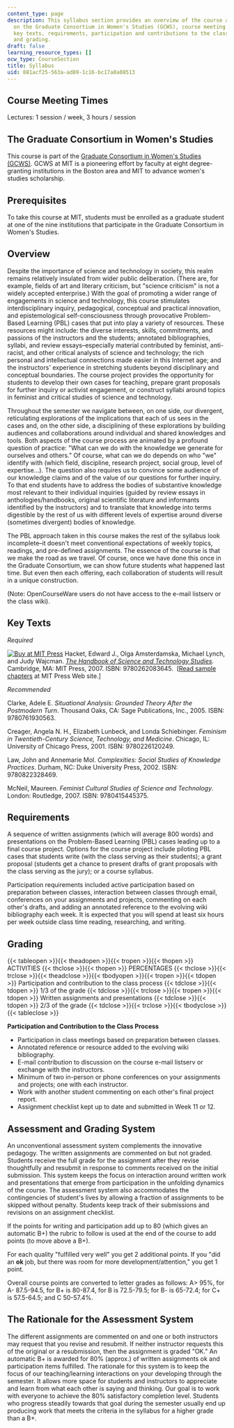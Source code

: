 ```yaml
---
content_type: page
description: This syllabus section provides an overview of the course and information
  on the Graduate Consortium in Women's Studies (GCWS), course meeting times, prerequisites,
  key texts, requirements, participation and contributions to the class process, assessment,
  and grading.
draft: false
learning_resource_types: []
ocw_type: CourseSection
title: Syllabus
uid: 881acf25-563a-ad89-1c16-bc17a8a08513
---
```

## Course Meeting Times

Lectures: 1 session / week, 3 hours / session

## The Graduate Consortium in Women's Studies

This course is part of the [Graduate Consortium in Women's Studies (GCWS)](http://web.mit.edu/gcws/). GCWS at MIT is a pioneering effort by faculty at eight degree-granting institutions in the Boston area and MIT to advance women's studies scholarship.

## Prerequisites

To take this course at MIT, students must be enrolled as a graduate student at one of the nine institutions that participate in the Graduate Consortium in Women's Studies.

## Overview

Despite the importance of science and technology in society, this realm remains relatively insulated from wider public deliberation. (There are, for example, fields of art and literary criticism, but "science criticism" is not a widely accepted enterprise.) With the goal of promoting a wider range of engagements in science and technology, this course stimulates interdisciplinary inquiry, pedagogical, conceptual and practical innovation, and epistemological self-consciousness through provocative Problem-Based Learning (PBL) cases that put into play a variety of resources. These resources might include: the diverse interests, skills, commitments, and passions of the instructors and the students; annotated bibliographies, syllabi, and review essays–especially material contributed by feminist, anti-racist, and other critical analysts of science and technology; the rich personal and intellectual connections made easier in this Internet age; and the instructors' experience in stretching students beyond disciplinary and conceptual boundaries. The course project provides the opportunity for students to develop their own cases for teaching, prepare grant proposals for further inquiry or activist engagement, or construct syllabi around topics in feminist and critical studies of science and technology.

Throughout the semester we navigate between, on one side, our divergent, reticulating explorations of the implications that each of us sees in the cases and, on the other side, a disciplining of these explorations by building audiences and collaborations around individual and shared knowledges and tools. Both aspects of the course process are animated by a profound question of practice: "What can we do with the knowledge we generate for ourselves and others." Of course, what can we do depends on who "we" identify with (which field, discipline, research project, social group, level of expertise…). The question also requires us to convince some audience of our knowledge claims and of the value of our questions for further inquiry. To that end students have to address the bodies of substantive knowledge most relevant to their individual inquiries (guided by review essays in anthologies/handbooks, original scientific literature and informants identified by the instructors) and to translate that knowledge into terms digestible by the rest of us with different levels of expertise around diverse (sometimes divergent) bodies of knowledge.

The PBL approach taken in this course makes the rest of the syllabus look incomplete–it doesn't meet conventional expectations of weekly topics, readings, and pre-defined assignments. The essence of the course is that we make the road as we travel. Of course, once we have done this once in the Graduate Consortium, we can show future students what happened last time. But even then each offering, each collaboration of students will result in a unique construction.

(Note: OpenCourseWare users do not have access to the e-mail listserv or the class wiki).

## Key Texts

*Required*

[![Buy at MIT Press](/images/mp_logo.gif)](https://mitpress.mit.edu/9780262083645) Hacket, Edward J., Olga Amsterdamska, Michael Lynch, and Judy Wajcman. [*The Handbook of Science and Technology Studies*](https://mitpress.mit.edu/9780262083645). Cambridge, MA: MIT Press, 2007. ISBN: 9780262083645.  \[[Read sample chapters](https://mitpress.mit.edu/9780262083645) at MIT Press Web site.\]

*Recommended*

Clarke, Adele E. *Situational Analysis: Grounded Theory After the Postmodern Turn*. Thousand Oaks, CA: Sage Publications, Inc., 2005. ISBN: 9780761930563.

Creager, Angela N. H., Elizabeth Lunbeck, and Londa Schiebinger. *Feminism in Twentieth-Century Science, Technology, and Medicine*. Chicago, IL: University of Chicago Press, 2001. ISBN: 9780226120249.

Law, John and Annemarie Mol. *Complexities: Social Studies of Knowledge Practices*. Durham, NC: Duke University Press, 2002. ISBN: 9780822328469.

McNeil, Maureen. *Feminist Cultural Studies of Science and Technology*. London: Routledge, 2007. ISBN: 9780415445375.

## Requirements

A sequence of written assignments (which will average 800 words) and presentations on the Problem-Based Learning (PBL) cases leading up to a final course project. Options for the course project include piloting PBL cases that students write (with the class serving as their students); a grant proposal (students get a chance to present drafts of grant proposals with the class serving as the jury); or a course syllabus.

Participation requirements included active participation based on preparation between classes, interaction between classes through email, conferences on your assignments and projects, commenting on each other's drafts, and adding an annotated reference to the evolving wiki bibliography each week. It is expected that you will spend at least six hours per week outside class time reading, researching, and writing.

## Grading

{{< tableopen >}}{{< theadopen >}}{{< tropen >}}{{< thopen >}}
ACTIVITIES
{{< thclose >}}{{< thopen >}}
PERCENTAGES
{{< thclose >}}{{< trclose >}}{{< theadclose >}}{{< tbodyopen >}}{{< tropen >}}{{< tdopen >}}
Participation and contribution to the class process
{{< tdclose >}}{{< tdopen >}}
1/3 of the grade
{{< tdclose >}}{{< trclose >}}{{< tropen >}}{{< tdopen >}}
Written assignments and presentations
{{< tdclose >}}{{< tdopen >}}
2/3 of the grade
{{< tdclose >}}{{< trclose >}}{{< tbodyclose >}}{{< tableclose >}}

**Participation and Contribution to the Class Process**

- Participation in class meetings based on preparation between classes.
- Annotated reference or resource added to the evolving wiki bibliography.
- E-mail contribution to discussion on the course e-mail listserv or exchange with the instructors.
- Minimum of two in-person or phone conferences on your assignments and projects; one with each instructor.
- Work with another student commenting on each other's final project report.
- Assignment checklist kept up to date and submitted in Week 11 or 12.

## Assessment and Grading System

An unconventional assessment system complements the innovative pedagogy. The written assignments are commented on but not graded. Students receive the full grade for the assignment after they revise thoughtfully and resubmit in response to comments received on the initial submission. This system keeps the focus on interaction around written work and presentations that emerge from participation in the unfolding dynamics of the course. The assessment system also accommodates the contingencies of student's lives by allowing a fraction of assignments to be skipped without penalty. Students keep track of their submissions and revisions on an assignment checklist.

If the points for writing and participation add up to 80 (which gives an automatic B+) the rubric to follow is used at the end of the course to add points (to move above a B+).

For each quality "fulfilled very well" you get 2 additional points. If you "did an **ok** job, but there was room for more development/attention," you get 1 point.

Overall course points are converted to letter grades as follows: A> 95%, for A- 87.5-94.5, for B+ is 80-87.4, for B is 72.5-79.5; for B- is 65-72.4; for C+ is 57.5-64.5; and C 50-57.4%.

## The Rationale for the Assessment System

The different assignments are commented on and one or both instructors may request that you revise and resubmit. If neither instructor requests this of the original or a resubmission, then the assignment is graded "OK." An automatic B+ is awarded for 80% (approx.) of written assignments ok and participation items fulfilled. The rationale for this system is to keep the focus of our teaching/learning interactions on your developing through the semester. It allows more space for students and instructors to appreciate and learn from what each other is saying and thinking. Our goal is to work with everyone to achieve the 80% satisfactory completion level. Students who progress steadily towards that goal during the semester usually end up producing work that meets the criteria in the syllabus for a higher grade than a B+.